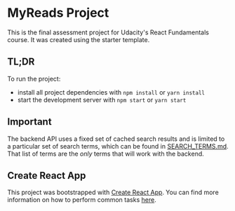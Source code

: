 # MyReads Project

This is the final assessment project for Udacity's React Fundamentals course. It was created using the starter template.

## TL;DR

To run the project:

* install all project dependencies with `npm install` or `yarn install`
* start the development server with `npm start` or `yarn start`

## Important
The backend API uses a fixed set of cached search results and is limited to a particular set of search terms, which can be found in [SEARCH_TERMS.md](SEARCH_TERMS.md). That list of terms are the _only_ terms that will work with the backend.

## Create React App

This project was bootstrapped with [Create React App](https://github.com/facebookincubator/create-react-app). You can find more information on how to perform common tasks [here](https://github.com/facebookincubator/create-react-app/blob/master/packages/react-scripts/template/README.md).